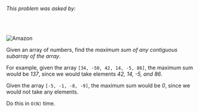 ###### This problem was asked by:
<br>

![Amazon](https://upload.wikimedia.org/wikipedia/commons/thumb/7/70/Amazon_logo_plain.svg/2000px-Amazon_logo_plain.svg.png)


Given an array of numbers, find the _maximum sum of any contiguous subarray of the array_.

For example, given the array `[34, -50, 42, 14, -5, 86]`, the maximum sum would be *137*, since we would take elements _42, 14, -5, and 86_.

Given the array `[-5, -1, -8, -9]`, the maximum sum would be *0*, since we would not take any elements.

Do this in `O(N)` time.
